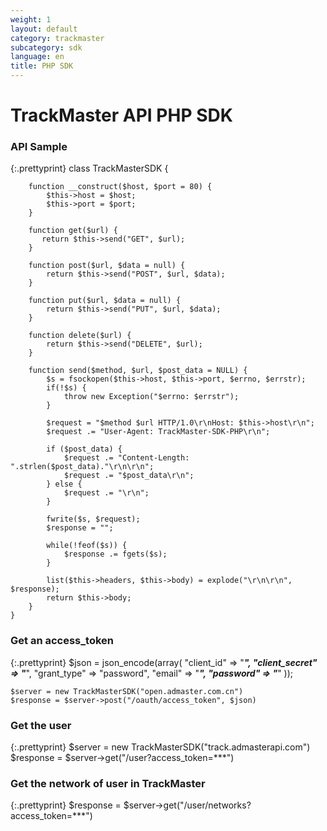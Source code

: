 ```yaml
---
weight: 1
layout: default
category: trackmaster
subcategory: sdk
language: en
title: PHP SDK
---
```


# TrackMaster API PHP SDK

### API Sample

{:.prettyprint}
    class TrackMasterSDK {

        function __construct($host, $port = 80) {
            $this->host = $host;
            $this->port = $port;
        }

        function get($url) {
           return $this->send("GET", $url);
        }

        function post($url, $data = null) {
            return $this->send("POST", $url, $data);
        }

        function put($url, $data = null) {
            return $this->send("PUT", $url, $data);
        }

        function delete($url) {
            return $this->send("DELETE", $url);
        }

        function send($method, $url, $post_data = NULL) {
            $s = fsockopen($this->host, $this->port, $errno, $errstr);
            if(!$s) {
                throw new Exception("$errno: $errstr");
            }

            $request = "$method $url HTTP/1.0\r\nHost: $this->host\r\n";
            $request .= "User-Agent: TrackMaster-SDK-PHP\r\n";

            if ($post_data) {
                $request .= "Content-Length: ".strlen($post_data)."\r\n\r\n";
                $request .= "$post_data\r\n";
            } else {
                $request .= "\r\n";
            }

            fwrite($s, $request);
            $response = "";

            while(!feof($s)) {
                $response .= fgets($s);
            }

            list($this->headers, $this->body) = explode("\r\n\r\n", $response);
            return $this->body;
        }
    }

### Get an access_token

{:.prettyprint}
    $json = json_encode(array(
      "client_id" => "***",
      "client_secret" => "***",
      "grant_type" => "password",
      "email" => "***",
      "password" => "***"
    ));

    $server = new TrackMasterSDK("open.admaster.com.cn")
    $response = $server->post("/oauth/access_token", $json)

### Get the user

{:.prettyprint}
    $server = new TrackMasterSDK("track.admasterapi.com")
    $response = $server->get("/user?access_token=***")

### Get the network of user in TrackMaster

{:.prettyprint}
    $response = $server->get("/user/networks?access_token=***")


